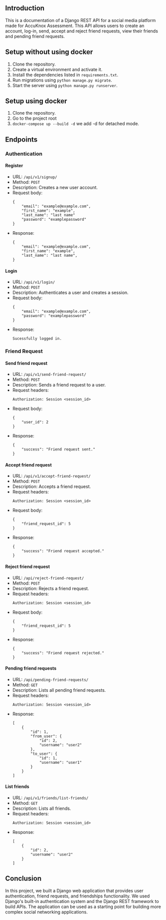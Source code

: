 ## Introduction

This is a documentation of a Django REST API for a social media platform made for AccuKnox Assessment. This API allows users to create an account, log-in, send, accept and reject friend requests, view their friends and pending friend requests.

## Setup without using docker

1. Clone the repository.
2. Create a virtual environment and activate it.
3. Install the dependencies listed in `requirements.txt`.
4. Run migrations using `python manage.py migrate`.
5. Start the server using `python manage.py runserver`.

## Setup using docker

1. Clone the repository.
2. Go to the project root
3. `docker-compose up --build -d` we add -d for detached mode.


## Endpoints

### Authentication

#### Register

- URL: `/api/v1/signup/`
- Method: `POST`
- Description: Creates a new user account.
- Request body:
  ```
  {
      "email": "example@example.com",
      "first_name": "example",
      "last_name": "last name"
      "password": "examplepassword"
  }
  ```
- Response:
  ```
  {
      "email": "example@example.com",
      "first_name": "example",
      "last_name": "last name",
  }
  ```

#### Login

- URL: `/api/v1/login/`
- Method: `POST`
- Description: Authenticates a user and creates a session.
- Request body:
  ```
  {
      "email": "example@example.com",
      "password": "examplepassword"
  }
  ```
- Response:
  ```
  Sucessfully logged in.
  ```

### Friend Request

#### Send friend request

- URL: `/api/v1/send-friend-request/`
- Method: `POST`
- Description: Sends a friend request to a user.
- Request headers:
  ```
  Authorization: Session <session_id>
  ```
- Request body:
  ```
  {
      "user_id": 2
  }
  ```
- Response:
  ```
  {
      "success": "Friend request sent."
  }
  ```

#### Accept friend request

- URL: `/api/v1/accept-friend-request/`
- Method: `POST`
- Description: Accepts a friend request.
- Request headers:
  ```
  Authorization: Session <session_id>
  ```
- Request body:
  ```
  {
      "friend_request_id": 5
  }
  ```
- Response:
  ```
  {
      "success": "Friend request accepted."
  }
  ```

#### Reject friend request

- URL: `/api/reject-friend-request/`
- Method: `POST`
- Description: Rejects a friend request.
- Request headers:
  ```
  Authorization: Session <session_id>
  ```
- Request body:
  ```
  {
      "friend_request_id": 5
  }
  ```
- Response:
  ```
  {
      "success": "Friend request rejected."
  }
  ```

#### Pending friend requests

- URL: `/api/pending-friend-requests/`
- Method: `GET`
- Description: Lists all pending friend requests.
- Request headers:
  ```
  Authorization: Session <session_id>
  ```
- Response:
  ```
  [
      {
          "id": 1,
          "from_user": {
              "id": 2,
              "username": "user2"
          },
          "to_user": {
              "id": 1,
              "username": "user1"
          }
      }
  ]
  ```

#### List friends

- URL: `/api/v1/friends/list-friends/`
- Method: `GET`
- Description: Lists all friends.
- Request headers:
  ```
  Authorization: Session <session_id>
  ```
- Response:
  ```
  [
      {
          "id": 2,
          "username": "user2"
      }
  ]
  ```

## Conclusion

In this project, we built a Django web application that provides user authentication, friend requests, and friendships functionality. We used Django's built-in authentication system and the Django REST framework to build APIs. The application can be used as a starting point for building more complex social networking applications.
